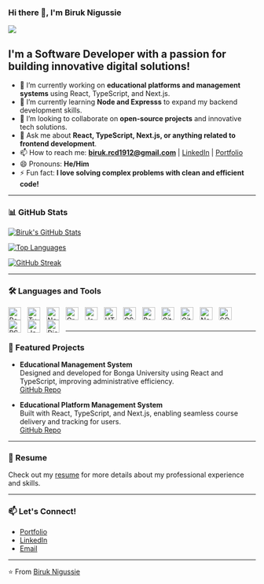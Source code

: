 ### Hi there 👋, I'm Biruk Nigussie
![](https://komarev.com/ghpvc/?username=Biruk-N&color=50b64c)
## I'm a Software Developer with a passion for building innovative digital solutions!

- 🔭 I’m currently working on **educational platforms and management systems** using React, TypeScript, and Next.js.
- 🌱 I’m currently learning **Node and Expresss** to expand my backend development skills.
- 👯 I’m looking to collaborate on **open-source projects** and innovative tech solutions. 
- 💬 Ask me about **React, TypeScript, Next.js, or anything related to frontend development**.
- 📫 How to reach me: **biruk.rcd1912@gmail.com** | [LinkedIn](#) | [Portfolio](#)
- 😄 Pronouns: **He/Him**
- ⚡ Fun fact: **I love solving complex problems with clean and efficient code!**

---

### 📊 GitHub Stats

[![Biruk's GitHub Stats](https://github-readme-stats.vercel.app/api?username=Biruk-N&show_icons=true&theme=radical)](https://github.com/Biruk-N)

[![Top Languages](https://github-readme-stats.vercel.app/api/top-langs/?username=Biruk-N&layout=compact&theme=radical)](https://github.com/Biruk-N)

[![GitHub Streak](https://streak-stats.demolab.com?user=Biruk-N&theme=radical)](https://git.io/streak-stats)

---

### 🛠️ Languages and Tools

[<img align="left" alt="React" width="26px" src="https://cdn.worldvectorlogo.com/logos/react-1.svg" style="padding-right:10px;" />](https://reactjs.org)
[<img align="left" alt="TypeScript" width="26px" src="https://cdn.worldvectorlogo.com/logos/typescript.svg" style="padding-right:10px;" />](https://www.typescriptlang.org)
[<img align="left" alt="Next.js" width="26px" src="https://img.icons8.com/?size=100&id=yUdJlcKanVbh&format=png&color=000000" style="padding-right:10px;" />](https://nextjs.org)
[<img align="left" alt="GraphQL" width="26px" src="https://img.icons8.com/?size=100&id=KRA1PoZgRrca&format=png&color=000000" style="padding-right:10px;" />](https://graphql.org)
[<img align="left" alt="JavaScript" width="26px" src="https://cdn.worldvectorlogo.com/logos/javascript-1.svg" style="padding-right:10px;" />](https://developer.mozilla.org/en-US/docs/Web/JavaScript)
[<img align="left" alt="HTML5" width="26px" src="https://cdn.jsdelivr.net/gh/devicons/devicon/icons/html5/html5-original.svg" style="padding-right:10px;" />](https://developer.mozilla.org/en-US/docs/Web/HTML)
[<img align="left" alt="CSS3" width="26px" src="https://cdn.jsdelivr.net/gh/devicons/devicon/icons/css3/css3-original.svg" style="padding-right:10px;" />](https://developer.mozilla.org/en-US/docs/Web/CSS)
[<img align="left" alt="Redux" width="26px" src="https://cdn.worldvectorlogo.com/logos/redux.svg" style="padding-right:10px;" />](https://redux.js.org)
[<img align="left" alt="Git" width="26px" src="https://cdn.jsdelivr.net/gh/devicons/devicon/icons/git/git-original.svg" style="padding-right:10px;" />](https://git-scm.com)
[<img align="left" alt="GitHub" width="26px" src="https://user-images.githubusercontent.com/3369400/139447912-e0f43f33-6d9f-45f8-be46-2df5bbc91289.png" style="padding-right:10px;" />](https://github.com)
[<img align="left" alt="Node.js" width="26px" src="https://cdn.jsdelivr.net/gh/devicons/devicon/icons/nodejs/nodejs-original.svg" style="padding-right:10px;" />](https://nodejs.org)
[<img align="left" alt="SQL" width="26px" src="https://img.icons8.com/?size=100&id=J6KcaRLsTgpZ&format=png&color=000000" style="padding-right:10px;" />](https://www.mysql.com)
[<img align="left" alt="PSQL" width="26px" src="https://img.icons8.com/?size=100&id=JRnxU7ZWP4mi&format=png&color=000000" style="padding-right:10px;" />](https://www.postgresql.org/)
[<img align="left" alt="Java" width="26px" src="https://cdn.worldvectorlogo.com/logos/java-4.svg" style="padding-right:10px;" />](https://www.java.com)
[<img align="left" alt="Django" width="26px" src="https://cdn.worldvectorlogo.com/logos/django.svg" style="padding-right:10px;" />](https://www.djangoproject.com)

<br />
<br />

---

### 📌 Featured Projects

- **Educational Management System**  
  Designed and developed for Bonga University using React and TypeScript, improving administrative efficiency.  
  [GitHub Repo](#)

- **Educational Platform Management System**  
  Built with React, TypeScript, and Next.js, enabling seamless course delivery and tracking for users.  
  [GitHub Repo](#)

---

### 📄 Resume

Check out my [resume](#) for more details about my professional experience and skills.

---

### 📫 Let's Connect!

- [Portfolio](#)
- [LinkedIn](https://www.linkedin.com/in/biruk-nigussie-a23340234/)
- [Email](mailto:biruk.rcd1912@gmail.com)

---

⭐️ From [Biruk Nigussie](https://github.com/Biruk-N)
